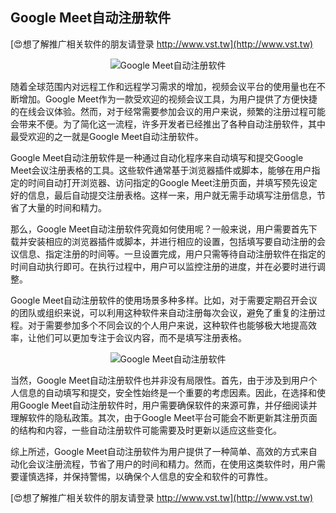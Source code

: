 ## **Google Meet自动注册软件**

[😍想了解推广相关软件的朋友请登录 http://www.vst.tw](http://www.vst.tw)

 <center><img src="https://vst.tw/MP4/tuiguang/png/1.png" alt="Google Meet自动注册软件"></center>

随着全球范围内对远程工作和远程学习需求的增加，视频会议平台的使用量也在不断增加。Google Meet作为一款受欢迎的视频会议工具，为用户提供了方便快捷的在线会议体验。然而，对于经常需要参加会议的用户来说，频繁的注册过程可能会带来不便。为了简化这一流程，许多开发者已经推出了各种自动注册软件，其中最受欢迎的之一就是Google Meet自动注册软件。

Google Meet自动注册软件是一种通过自动化程序来自动填写和提交Google Meet会议注册表格的工具。这些软件通常基于浏览器插件或脚本，能够在用户指定的时间自动打开浏览器、访问指定的Google Meet注册页面，并填写预先设定好的信息，最后自动提交注册表格。这样一来，用户就无需手动填写注册信息，节省了大量的时间和精力。

那么，Google Meet自动注册软件究竟如何使用呢？一般来说，用户需要首先下载并安装相应的浏览器插件或脚本，并进行相应的设置，包括填写要自动注册的会议信息、指定注册的时间等。一旦设置完成，用户只需等待自动注册软件在指定的时间自动执行即可。在执行过程中，用户可以监控注册的进度，并在必要时进行调整。

Google Meet自动注册软件的使用场景多种多样。比如，对于需要定期召开会议的团队或组织来说，可以利用这种软件来自动注册每次会议，避免了重复的注册过程。对于需要参加多个不同会议的个人用户来说，这种软件也能够极大地提高效率，让他们可以更加专注于会议内容，而不是填写注册表格。

 <center><img src="https://vst.tw/MP4/tuiguang/png/4.png" alt="Google Meet自动注册软件"></center>

当然，Google Meet自动注册软件也并非没有局限性。首先，由于涉及到用户个人信息的自动填写和提交，安全性始终是一个重要的考虑因素。因此，在选择和使用Google Meet自动注册软件时，用户需要确保软件的来源可靠，并仔细阅读并理解软件的隐私政策。其次，由于Google Meet平台可能会不断更新其注册页面的结构和内容，一些自动注册软件可能需要及时更新以适应这些变化。

综上所述，Google Meet自动注册软件为用户提供了一种简单、高效的方式来自动化会议注册流程，节省了用户的时间和精力。然而，在使用这类软件时，用户需要谨慎选择，并保持警惕，以确保个人信息的安全和软件的可靠性。

[😍想了解推广相关软件的朋友请登录 http://www.vst.tw](http://www.vst.tw)



